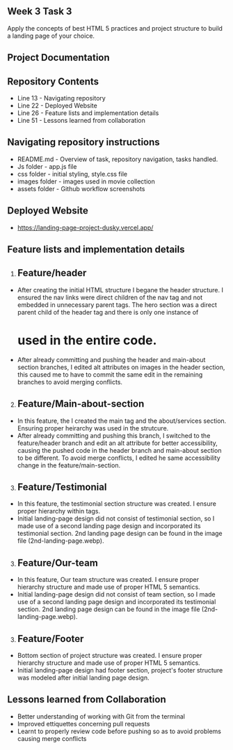 ## Week 3 Task 3
Apply the concepts of best HTML 5 practices and project structure to build a landing page of your choice.

## Project Documentation

## Repository Contents
- Line 13 - Navigating repository
- Line 22 - Deployed Website
- Line 26 - Feature lists and implementation details
- Line 51 - Lessons learned from collaboration


## Navigating repository instructions
- README.md - Overview of task, repository navigation, tasks handled.
- Js folder - app.js file
- css folder - initial styling, style.css file
- images folder - images used in movie collection
- assets folder - Github workflow screenshots



## Deployed Website
- https://landing-page-project-dusky.vercel.app/


## Feature lists and implementation details

1. ## Feature/header 
- After creating the initial HTML structure I begane the header structure. I ensured the nav links were direct children of the nav tag and not embedded in unnecessary parent tags. The hero section was a direct parent child of the header tag and there is only one instance of <h1> used in the entire code. 
- After already committing and pushing the header and main-about section branches, I edited alt attributes on images in the header section, this caused me to have to commit the same edit in the remaining branches to avoid merging conflicts. 

2. ## Feature/Main-about-section
- In this feature, the I created the main tag and the about/services section. Ensuring proper heirarchy was used in the strutcure.
- After already committing and pushing this branch, I switched to the feature/header branch and edit an alt attribute for better accessibility, causing the pushed code in the header branch and main-about section to be different. To avoid merge conflicts, I edited he same accessibility change in the feature/main-section.

3. ## Feature/Testimonial
- In this feature, the testimonial section structure was created. I ensure proper hierarchy within tags.
- Initial landing-page design did not consist of testimonial section, so I made use of a second landing page design and incorporated its testimonial section. 2nd landing page design can be found in the image file (2nd-landing-page.webp).

3. ## Feature/Our-team
- In this feature, Our team structure was created. I ensure proper hierarchy structure and made use of proper HTML 5 semantics.
- Initial landing-page design did not consist of team section, so I made use of a second landing page design and incorporated its testimonial section. 2nd landing page design can be found in the image file (2nd-landing-page.webp).

3. ## Feature/Footer
- Bottom section of project structure was created. I ensure proper hierarchy structure and made use of proper HTML 5 semantics.
- Initial landing-page design had footer section, project's footer structure was modeled after initial landing page design.



## Lessons learned from Collaboration
- Better understanding of working with Git from the terminal
- Improved ettiquettes concerning pull requests 
- Learnt to properly review code before pushing so as to avoid problems causing merge conflicts